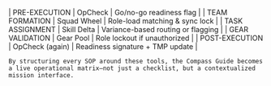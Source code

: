 | PRE-EXECUTION    | OpCheck           | Go/no-go readiness flag            |
| TEAM FORMATION   | Squad Wheel       | Role-load matching & sync lock     |
| TASK ASSIGNMENT  | Skill Delta       | Variance-based routing or flagging |
| GEAR VALIDATION  | Gear Pool         | Role lockout if unauthorized       |
| POST-EXECUTION   | OpCheck (again)   | Readiness signature + TMP update  |
```  
By structuring every SOP around these tools, the Compass Guide becomes a live operational matrix—not just a checklist, but a contextualized mission interface.